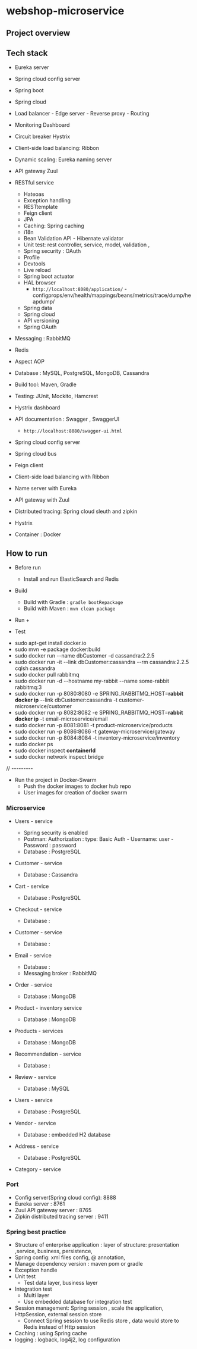 # webshop-microservice


## Project overview 



## Tech stack 
+ Eureka server 
+ Spring cloud config server
+ Spring boot
+ Spring cloud 
+ Load balancer - Edge server - Reverse proxy - Routing 
+ Monitoring Dashboard 
+ Circuit breaker Hystrix 
+ Client-side load balancing: Ribbon 
+ Dynamic scaling: Eureka naming server 
+ API gateway Zuul 
+ RESTful service 
    + Hateoas
    + Exception handling
    + RESTtemplate
    + Feign client 
    + JPA 
    + Caching: Spring caching 
    + i18n
    + Bean Validation API  - Hibernate validator 
    + Unit test: rest controller, service, model, validation , 
    + Spring security : OAuth
    + Profile 
    + Devtools 
    + Live reload 
    + Spring boot actuator
    + HAL browser 
        + `http://localhost:8080/application/` - configprops/env/health/mappings/beans/metrics/trace/dump/heapdump/
    + Spring data 
    + Spring cloud 
    + API versioning
    + Spring OAuth 
+ Messaging : RabbitMQ
+ Redis 
+ Aspect AOP 
+ Database : MySQL, PostgreSQL, MongoDB, Cassandra
+ Build tool: Maven, Gradle 
+ Testing: JUnit, Mockito, Hamcrest
+ Hystrix dashboard 
+ API documentation : Swagger , SwaggerUI 
    + `http://localhost:8080/swagger-ui.html`

+ Spring cloud config server 
+ Spring cloud bus 
+ Feign client
+ Client-side load balancing with Ribbon 
+ Name server with Eureka 
+ API gateway with Zuul 
+ Distributed tracing: Spring cloud sleuth and zipkin
+ Hystrix 
+ Container : Docker  

## How to run 
+ Before run 
    + Install and run ElasticSearch and Redis


+ Build 
    + Build with Gradle : `gradle bootRepackage`
    + Build with Maven : `mvn clean package`

+ Run 
    + 


+ Test 







* sudo apt-get install docker.io
* sudo mvn -e package docker:build
* sudo docker run --name dbCustomer -d cassandra:2.2.5
* sudo docker run -it --link dbCustomer:cassandra --rm cassandra:2.2.5 cqlsh cassandra
* sudo docker pull rabbitmq
* sudo docker run -d --hostname my-rabbit --name some-rabbit rabbitmq:3
* sudo docker run -p 8080:8080 -e SPRING_RABBITMQ_HOST=**rabbit docker ip** --link dbCustomer:cassandra -t customer-microservice/customer
* sudo docker run -p 8082:8082 -e SPRING_RABBITMQ_HOST=**rabbit docker ip** -t email-microservice/email
* sudo docker run -p 8081:8081 -t product-microservice/products
* sudo docker run -p 8086:8086 -t gateway-microservice/gateway
* sudo docker run -p 8084:8084 -t inventory-microservice/inventory
* sudo docker ps
* sudo docker inspect **containerId**
* sudo docker network inspect bridge







// ---------
+ Run the project in Docker-Swarm 
    + Push the docker images to docker hub repo 
    + User images for creation of docker swarm 





### Microservice 
+ Users - service
    + Spring security is enabled 
    + Postman: Authorization : type: Basic Auth - Username: user - Password : password 
    + Database : PostgreSQL 

+ Customer - service 
    + Database : Cassandra
+ Cart - service 
    + Database : PostgreSQL
+ Checkout - service 
    + Database : 
+ Customer - service 
    + Database : 
+ Email - service
    + Database : 
    + Messaging broker : RabbitMQ
+ Order - service 
    + Database : MongoDB
+ Product - inventory service 
    + Database : MongoDB
+ Products - services
    + Database : MongoDB
+ Recommendation - service 
    + Database : 
+ Review - service 
    + Database : MySQL
+ Users - service
    + Database : PostgreSQL 
+ Vendor - service 
    + Database : embedded H2 database 

+ Address - service 
    + Database : PostgreSQL
+ Category - service 







### Port 
+ Config server(Spring cloud config): 8888 
+ Eureka server : 8761
+ Zuul API gateway server : 8765
+ Zipkin distributed tracing server : 9411





### Spring best practice 
+ Structure of enterprise application : layer of structure: presentation ,service, business, persistence, 
+ Spring config: xml files config, @ annotation, 
+ Manage dependency version : maven pom or gradle 
+ Exception handle
+ Unit test
    + Test data layer, business layer
+ Integration test
    + Multi layer 
    + Use embedded database for integration test 
+ Session management: Spring session , scale the application, HttpSession, external session store
    + Connect Spring session to use Redis store , data would store to Redis instead of Http session 
+ Caching : using Spring cache
+ logging : logback, log4j2, log configuration 




